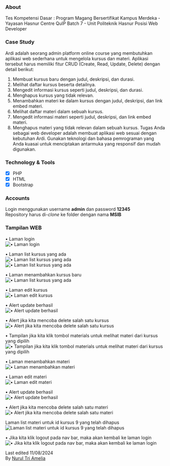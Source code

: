 ### About
Tes Kompetensi Dasar  : Program Magang Bersertifikat Kampus Merdeka - Yayasan Hasnur Centre QuIP Batch 7 - Unit Politeknik Hasnur Posisi Web Developer 

### Case Study 
Ardi adalah seorang admin platform online course yang membutuhkan aplikasi web sederhana untuk mengelola 
kursus dan materi. Aplikasi tersebut harus memiliki fitur CRUD (Create, Read, Update, Delete) dengan detail 
berikut:

1. Membuat kursus baru dengan judul, deskripsi, dan durasi.
2. Melihat daftar kursus beserta detailnya.
3. Mengedit informasi kursus seperti judul, deskripsi, dan durasi.
4. Menghapus kursus yang tidak relevan.
5. Menambahkan materi ke dalam kursus dengan judul, deskripsi, dan link embed materi.
6. Melihat daftar materi dalam sebuah kursus.
7. Mengedit informasi materi seperti judul, deskripsi, dan link embed materi.
8. Menghapus materi yang tidak relevan dalam sebuah kursus.
Tugas Anda sebagai web developer adalah membuat aplikasi web sesuai dengan kebutuhan Ardi. Gunakan 
teknologi dan bahasa pemrograman yang Anda kuasai untuk menciptakan antarmuka yang responsif dan 
mudah digunakan.

### Technology & Tools
- [x] PHP
- [x] HTML 
- [x] Bootstrap 

### Accounts
Login menggunakan username **admin** dan password **12345**<br>
Repository harus di-*clone* ke folder dengan nama **MSIB**


### Tampilan WEB
•	Laman login<br>
![•	Laman login](Screenshoots/Picture1.png)<br>

•	Laman list kursus yang ada<br>
![•	Laman list kursus yang ada](Screenshoots/Picture2.png)<br>
![•	Laman list kursus yang ada](Screenshoots/Picture3.png)<br>

•	Laman menambahkan kursus baru<br>
![•	Laman list kursus yang ada](Screenshoots/Picture4.png)<br>

•	Laman edit kursus<br>
![•	Laman edit kursus](Screenshoots/Picture5.png)<br>

• Alert update berhasil<br>
![• Alert update berhasil](Screenshoots/Picture6.png)<br>

•	Alert jika kita mencoba delete salah satu kursus<br>
![•	Alert jika kita mencoba delete salah satu kursus](Screenshoots/Picture7.png)<br>

•	Tampilan jika kita klik tombol materials untuk melihat materi dari kursus yang dipilih <br>
![•	Tampilan jika kita klik tombol materials untuk melihat materi dari kursus yang dipilih](Screenshoots/Picture8.png)<br>

•	Laman menambahkan materi<br>
![•	Laman menambahkan materi](Screenshoots/Picture9.png)<br>

•	Laman edit materi<br>
![•	Laman edit materi](Screenshoots/Picture10.png)<br>

•   Alert update berhasil<br>
![•   Alert update berhasil](Screenshoots/Picture11.png)<br>

•	Alert jika kita mencoba delete salah satu materi<br>
![•	Alert jika kita mencoba delete salah satu materi](Screenshoots/Picture12.png)<br>

Laman list materi untuk id kursus 9 yang telah dihapus<br>
![Laman list materi untuk id kursus 9 yang telah dihapus](Screenshoots/Picture13.png)<br>

•	Jika kita klik logout pada nav bar, maka akan kembali ke laman login<br>
![•	Jika kita klik logout pada nav bar, maka akan kembali ke laman login](Screenshoots/Picture14.png)<br>



Last edited 11/08/2024 <br>
By [Nurul Tri Amelia](#)
